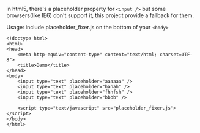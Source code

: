 in html5, there's a placeholder property for `<input />` but some browsers(like IE6) don't support it, this project provide a fallback for them.

Usage: include placeholder_fixer.js on the bottom of your `<body>`  

    <!doctype html>
    <html>
    <head>
        <meta http-equiv="content-type" content="text/html; charset=UTF-8">
        <title>Demo</title>
    </head>
    <body>
        <input type="text" placeholder="aaaaaa" />
        <input type="text" placeholder="hahah" />
        <input type="text" placeholder="fhhfsh" />
        <input type="text" placeholder="bbbb" />

        <script type="text/javascript" src="placeholder_fixer.js"></script>
    </body>
    </html>
